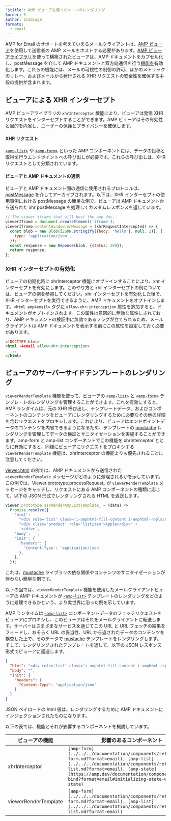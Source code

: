 ```yaml
---
'$title': AMP ビューアを使ったメールのレンダリング
$order: 5
author: alabiaga
formats:
  - email
---
```


AMP for Email のサポートを考えていえるメールクライアントは、[AMP ビューア](https://github.com/ampproject/amphtml/blob/main/extensions/amp-viewer-integration/integrating-viewer-with-amp-doc-guide.md)を使用して送信者の AMP メールをホストする必要があります。[AMP ビューアライブラリ](https://github.com/ampproject/amphtml/tree/main/extensions/amp-viewer-integration)を使って構築されたビューアは、AMP ドキュメントをカプセル化し、postMessage を介して AMP ドキュメントと双方向通信を行う[機能を](https://github.com/ampproject/amphtml/blob/main/extensions/amp-viewer-integration/CAPABILITIES.md)有効化します。これらの機能には、メールの可視性の制御の許可、ほかのメトリックのリレー、およびメールから発行される XHR リクエストの安全性を確保する手段の提供が含まれます。

## ビューアによる XHR インターセプト

AMP ビューアライブラリの `xhrInterceptor` 機能により、ビューアは発信 XHR リクエストをインターセプトすることができます。AMP ビューアはその有効性と目的を内省し、ユーザーの保護とプライバシーを確保します。

#### XHR リクエスト

[`<amp-list>`](../../../documentation/components/reference/amp-list.md?format=email) や [`<amp-form>`](../../../documentation/components/reference/amp-form.md?format=email) といった AMP コンポーネントには、データの投稿と取得を行うエンドポイントへの呼び出しが必要です。これらの呼び出しは、XHR リクエストとして分類されています。

#### ビューアと AMP ドキュメントの通信

ビューアと AMP ドキュメント間の通信に使用されるプロトコルは、[postMessage](https://developer.mozilla.org/en-US/docs/Web/API/Window/postMessage) を介してアーカイブされます。以下は、XHR インターセプトの使用事例における postMessage の簡単な例で、ビューアは AMP ドキュメントから送られた xhr postMessage を処理してカスタムレスポンスを返しています。

```js
// The viewer iframe that will host the amp doc.
viewerIframe = document.createElement('iframe');
viewerIframe.contentWindow.onMessage = (xhrRequestIntercepted) => {
  const blob = new Blob([JSON.stringify({body: 'hello'}, null, 2)], {
    type: 'application/json',
  });
  const response = new Reponse(blob, {status: 200});
  return response;
};
```

### XHR インターセプトの有効化

ビューアの初期化時に xhrInterceptor 機能にオプトインすることにより、xhr インターセプトを有効にします。このやり方と xhr インターセプトの例については、ビューアの例を参照してください。xhr インターセプトを有効化した後で、XHR インターセプトを実行できるように、AMP ドキュメントをオプトインします。`<html amp4email>` タグに `allow-xhr-interception` 属性を追加すると、ドキュメントがオプトインされます。この属性は意図的に無効な属性にされており、AMP ドキュメントの検証中に無効であるフラグが立てられるため、メールクライアントは AMP ドキュメントを表示する前にこの属性を設定しておく必要があります。

```html
<!DOCTYPE html>
<html ⚡4email allow-xhr-interception>
  ...
</html>
```

## ビューアのサーバーサイドテンプレートのレンダリング

`viewerRenderTemplate` 機能を使って、ビューアの [`<amp-list>`](../../../documentation/components/reference/amp-list.md?format=email) と [`<amp-form>`](../../../documentation/components/reference/amp-form.md?format=email) テンプレートのレンダリングを管理することができます。これを有効にすると、AMP ランタイムは、元の XHR 呼び出し、テンプレートデータ、およびコンポーネントのコンテンツをビューアにレンダリングするために必要なその他の詳細を含むリクエストをプロキシします。これにより、ビューアはエンドポイントデータのコンテンツを内省できるようになるため、テンプレートの [mustache](https://mustache.github.io/) レンダリングを管理してデータの検証とサニタイゼーションを実施することができます。amp-form と amp-list コンポーネントでこの機能を xhrInterceptor とともに有効にすると、同様にビューアにリクエストをプロキシする `viewerRenderTemplate` 機能は、xhrInterceptor の機能よりも優先されることに注意してください。

[viewer.html](https://github.com/ampproject/amphtml/blob/main/examples/viewer.html) の例では、AMP ドキュメントから送信された`viewerRenderTemplate` メッセージがどのように処理されるかを示しています。この例では、Viewer.prototype.processRequest\_ が `viewerRenderTemplate` メッセージをキャッチし、リクエストにある AMP コンポーネントの種類に応じて、以下の JSON 形式でレンダリングされる HTML を返送します。

```js
Viewer.prototype.ssrRenderAmpListTemplate_ = (data) =>
  Promise.resolve({
    'html':
      "<div role='list' class='i-amphtml-fill-content i-amphtml-replaced-content'>" +
      "<div class='product' role='listitem'>Apple</div>" +
      '</div>',
    'body': '',
    'init': {
      'headers': {
        'Content-Type': 'application/json',
      },
    },
  });
```

これは、[mustache](https://mustache.github.io/) ライブラリの依存関係やコンテンツのサニタイゼーションが伴わない簡単な例です。

以下の図では、`viewerRenderTemplate` 機能を使用したメールクライアントビューアの AMP ドキュメントが [`<amp-list>`](../../../documentation/components/reference/amp-list.md?format=email) テンプレートのレンダリングをどのように処理できるかという、より実世界に沿った例を示しています。

<amp-img alt="Viewer render template diagram" layout="responsive" width="372" height="279" src="/static/img/docs/viewer_render_template_diagram.png"></amp-img>

AMP ランタイムは [`<amp-list>`](../../../documentation/components/reference/amp-list.md?format=email) コンポーネントデータのフェッチリクエストをビューアにプロキシし、このビューアはそれをメールクライアントに転送します。サーバーはさまざまなサービスを通じてこの URL と URL フェッチの結果をフィードし、おそらく URL の妥当性、URL から返されたデータのコンテンツを検査した上で、そのデータで [mustache](https://mustache.github.io/) テンプレートをレンダリングします。そして、レンダリングされたテンプレートを返して、以下の JSON レスポンス形式でビューアに返送します。

```json
{
  "html": "<div role='list' class='i-amphtml-fill-content i-amphtml-replaced-content'> <div class='product' role='listitem'>List item 1</div> <div class='product' role='listitem'>List item 2</div> </div>",
  "body": "",
  "init": {
    "headers": {
      "Content-Type": "application/json"
    }
  }
}
```

JSON ペイロードの html 値は、レンダリングするために AMP ドキュメントにインジェクションされたものになります。

以下の表では、機能とそれが影響するコンポーネントを概説しています。

<table>
  <thead>
    <tr>
      <th width="30%">ビューアの機能</th>
      <th>影響のあるコンポーネント</th>
    </tr>
  </thead>
  <tbody>
    <tr>
      <td>xhrInterceptor</td>
      <td><code>[amp-form](../../../documentation/components/reference/amp-form.md?format=email), [amp-list](../../../documentation/components/reference/amp-list.md?format=email), [amp-state](https://amp.dev/documentation/components/amp-bind?format=email#initializing-state-with-amp-state)</code></td>
    </tr>
     <tr>
       <td>viewerRenderTemplate</td>
       <td><code>[amp-form](../../../documentation/components/reference/amp-form.md?format=email), [amp-list](../../../documentation/components/reference/amp-list.md?format=email)</code></td>
    </tr>
  </tbody>
</table>
